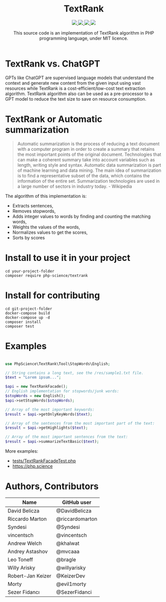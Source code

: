 <h1 align="center">
TextRank
</h1>

<p align="center">
    <a href="https://github.com/PHP-Science/TextRank/actions">
		<img src="https://github.com/php-science/textrank/workflows/tests/badge.svg"/>
	</a>
	<a href="https://packagist.org/packages/php-science/textrank">
	    <img src="https://poser.pugx.org/php-science/textrank/v/stable.svg" />
	</a>
	<a href="https://packagist.org/packages/php-science/textrank">
        <img src="https://poser.pugx.org/php-science/textrank/downloads"/>
    </a>
	<a href="https://github.com/PHP-Science/TextRank/blob/master/LICENSE">
        <img src="https://img.shields.io/badge/license-MIT-FFF300.svg"/>
    </a>
</p>

<p align="center">
This source code is an implementation of TextRank algorithm in PHP programming language, under MIT licence.<br />
<br />
</p>

# TextRank vs. ChatGPT
GPTs like ChatGPT are supervised language models that understand the context and generate new content from the given
input using vast resources while TextRank is a cost-efficient/low-cost text extraction algorithm. TextRank algorithm 
also can be used as a pre-processor to a GPT model to reduce the text size to save on resource consumption.

# TextRank or Automatic summarization
> Automatic summarization is the process of reducing a text document with a computer program in order to create a summary that retains the most important points of the original document. Technologies that can make a coherent summary take into account variables such as length, writing style and syntax. Automatic data summarization is part of machine learning and data mining. The main idea of summarization is to find a representative subset of the data, which contains the information of the entire set. Summarization technologies are used in a large number of sectors in industry today. - Wikipedia

The algorithm of this implementation is:
* Extracts sentences,
* Removes stopwords,
* Adds integer values to words by finding and counting the matching words,
* Weights the values of the words,
* Normalizes values to get the scores,
* Sorts by scores

# Install to use it in your project
```
cd your-project-folder
composer require php-science/textrank
```

# Install for contributing
```
cd git-project-folder
docker-compose build
docker-compose up -d
composer install
composer test
```

# Examples
```php

use PhpScience\TextRank\Tool\StopWords\English;

// String contains a long text, see the /res/sample1.txt file.
$text = "Lorem ipsum...";

$api = new TextRankFacade();
// English implementation for stopwords/junk words:
$stopWords = new English();
$api->setStopWords($stopWords);

// Array of the most important keywords:
$result = $api->getOnlyKeyWords($text); 

// Array of the sentences from the most important part of the text:
$result = $api->getHighlights($text); 

// Array of the most important sentences from the text:
$result = $api->summarizeTextBasic($text);
```
More examples: 
* [tests/TextRankFacadeTest.php](https://github.com/DavidBelicza/PHP-Science-TextRank/blob/master/tests/TextRankFacadeTest.php)
* https://php.science

# Authors, Contributors

Name | GitHub user
--- | ---
David Belicza | @DavidBelicza
Riccardo Marton | @riccardomarton
Syndesi | @Syndesi 
vincentsch | @vincentsch
Andrew Welch | @khalwat 
Andrey Astashov | @mvcaaa
Leo Toneff | @bragle
Willy Arisky | @willyarisky
Robert-Jan Keizer | @KeizerDev
Morty | @evil1morty
Sezer Fidancı | @SezerFidanci
